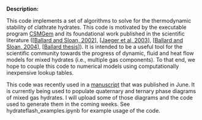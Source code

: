 **Description:**

This code implements a set of algorithms to solve for the thermodynamic stability of clathrate hydrates. This code is motivated by the executable program [CSMGem][1] and its foundational work published in the scientific literature ([[Ballard and Sloan, 2002][2]], [[Jaeger et al, 2003][3]], [[Ballard and Sloan, 2004][4]], [[Ballard thesis][5]]). It is intended to be a useful tool for the scientific community towards the progress of dynamic, fluid and heat flow models for mixed hydrates (i.e., multiple gas components). To that end, we hope to couple this code to numerical models using computationally inexpensive lookup tables.

This code was recently used in a [manuscript][7] that was published in June. It is currently being used to populate quaternary and ternary phase diagrams of mixed gas hydrates. I will upload some of those diagrams and the code used to generate them in the coming weeks. See hydrateflash_examples.ipynb for example usage of the code.

[1]: http://hydrates.mines.edu/CHR/Software.html "CSMGem website"
[2]: http://www.sciencedirect.com/science/article/pii/S0378381201006975 "hydrate EOS"
[3]: http://www.sciencedirect.com/science/article/pii/S0378381203001559 "aqueous EOS"
[4]: http://www.sciencedirect.com/science/article/pii/S0378381203003923 "CSMGem algorithm"
[5]: https://dspace.library.colostate.edu/bitstream/handle/11124/78793/T05590.pdf "Ballard theis"
[6]: https://www.jsg.utexas.edu/student/kristopher_darnell/ "Darnell website"
[7]: http://onlinelibrary.wiley.com/doi/10.1002/2017GL073663/full
